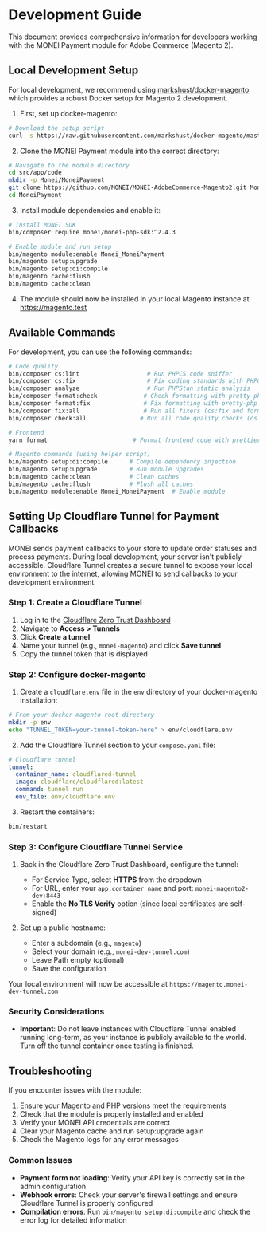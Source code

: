 # Development Guide

This document provides comprehensive information for developers working with the MONEI Payment module for Adobe Commerce (Magento 2).

## Local Development Setup

For local development, we recommend using [markshust/docker-magento](https://github.com/markshust/docker-magento) which provides a robust Docker setup for Magento 2 development.

1. First, set up docker-magento:

```bash
# Download the setup script
curl -s https://raw.githubusercontent.com/markshust/docker-magento/master/lib/onelinesetup | bash -s -- magento.test 2.4.6-p3 community
```

2. Clone the MONEI Payment module into the correct directory:

```bash
# Navigate to the module directory
cd src/app/code
mkdir -p Monei/MoneiPayment
git clone https://github.com/MONEI/MONEI-AdobeCommerce-Magento2.git MoneiPayment
cd MoneiPayment
```

3. Install module dependencies and enable it:

```bash
# Install MONEI SDK
bin/composer require monei/monei-php-sdk:^2.4.3

# Enable module and run setup
bin/magento module:enable Monei_MoneiPayment
bin/magento setup:upgrade
bin/magento setup:di:compile
bin/magento cache:flush
bin/magento cache:clean
```

4. The module should now be installed in your local Magento instance at https://magento.test

## Available Commands

For development, you can use the following commands:

```bash
# Code quality
bin/composer cs:lint                   # Run PHPCS code sniffer
bin/composer cs:fix                    # Fix coding standards with PHPCBF
bin/composer analyze                   # Run PHPStan static analysis
bin/composer format:check             # Check formatting with pretty-php
bin/composer format:fix               # Fix formatting with pretty-php
bin/composer fix:all                  # Run all fixers (cs:fix and format:fix)
bin/composer check:all               # Run all code quality checks (cs:lint, analyze, format:check)

# Frontend
yarn format                        # Format frontend code with prettier

# Magento commands (using helper script)
bin/magento setup:di:compile      # Compile dependency injection
bin/magento setup:upgrade         # Run module upgrades
bin/magento cache:clean           # Clean caches
bin/magento cache:flush           # Flush all caches
bin/magento module:enable Monei_MoneiPayment  # Enable module
```

## Setting Up Cloudflare Tunnel for Payment Callbacks

MONEI sends payment callbacks to your store to update order statuses and process payments. During local development, your server isn't publicly accessible. Cloudflare Tunnel creates a secure tunnel to expose your local environment to the internet, allowing MONEI to send callbacks to your development environment.

### Step 1: Create a Cloudflare Tunnel

1. Log in to the [Cloudflare Zero Trust Dashboard](https://one.dash.cloudflare.com/)
2. Navigate to **Access > Tunnels**
3. Click **Create a tunnel**
4. Name your tunnel (e.g., `monei-magento`) and click **Save tunnel**
5. Copy the tunnel token that is displayed

### Step 2: Configure docker-magento

1. Create a `cloudflare.env` file in the `env` directory of your docker-magento installation:

```bash
# From your docker-magento root directory
mkdir -p env
echo "TUNNEL_TOKEN=your-tunnel-token-here" > env/cloudflare.env
```

2. Add the Cloudflare Tunnel section to your `compose.yaml` file:

```yaml
# Cloudflare tunnel
tunnel:
  container_name: cloudflared-tunnel
  image: cloudflare/cloudflared:latest
  command: tunnel run
  env_file: env/cloudflare.env
```

3. Restart the containers:

```bash
bin/restart
```

### Step 3: Configure Cloudflare Tunnel Service

1. Back in the Cloudflare Zero Trust Dashboard, configure the tunnel:

   - For Service Type, select **HTTPS** from the dropdown
   - For URL, enter your `app.container_name` and port: `monei-magento2-dev:8443`
   - Enable the **No TLS Verify** option (since local certificates are self-signed)

2. Set up a public hostname:
   - Enter a subdomain (e.g., `magento`)
   - Select your domain (e.g., `monei-dev-tunnel.com`)
   - Leave Path empty (optional)
   - Save the configuration

Your local environment will now be accessible at `https://magento.monei-dev-tunnel.com`

### Security Considerations

- **Important**: Do not leave instances with Cloudflare Tunnel enabled running long-term, as your instance is publicly available to the world. Turn off the tunnel container once testing is finished.

## Troubleshooting

If you encounter issues with the module:

1. Ensure your Magento and PHP versions meet the requirements
2. Check that the module is properly installed and enabled
3. Verify your MONEI API credentials are correct
4. Clear your Magento cache and run setup:upgrade again
5. Check the Magento logs for any error messages

### Common Issues

- **Payment form not loading**: Verify your API key is correctly set in the admin configuration
- **Webhook errors**: Check your server's firewall settings and ensure Cloudflare Tunnel is properly configured
- **Compilation errors**: Run `bin/magento setup:di:compile` and check the error log for detailed information
